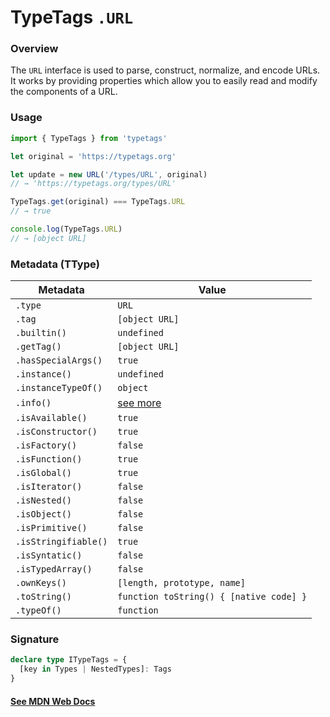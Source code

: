 # TypeTags `.URL`

### Overview

The `URL` interface is used to parse, construct, normalize, and encode URLs. It works by providing properties which allow you to easily read and modify the components of a URL.

### Usage

```js
import { TypeTags } from 'typetags'

let original = 'https://typetags.org'

let update = new URL('/types/URL', original)
// → 'https://typetags.org/types/URL'

TypeTags.get(original) === TypeTags.URL
// → true

console.log(TypeTags.URL)
// → [object URL]
```

### Metadata (TType)

| Metadata             | Value                                   |
| -------------------- | --------------------------------------- |
| `.type`              | `URL`                                   |
| `.tag`               | `[object URL]`                          |
| `.builtin()`         | `undefined`                             |
| `.getTag()`          | `[object URL]`                          |
| `.hasSpecialArgs()`  | `true`                                  |
| `.instance()`        | `undefined`                             |
| `.instanceTypeOf()`  | `object`                                |
| `.info()`            | [see more]()                            |
| `.isAvailable()`     | `true`                                  |
| `.isConstructor()`   | `true`                                  |
| `.isFactory()`       | `false`                                 |
| `.isFunction()`      | `true`                                  |
| `.isGlobal()`        | `true`                                  |
| `.isIterator()`      | `false`                                 |
| `.isNested()`        | `false`                                 |
| `.isObject()`        | `false`                                 |
| `.isPrimitive()`     | `false`                                 |
| `.isStringifiable()` | `true`                                  |
| `.isSyntatic()`      | `false`                                 |
| `.isTypedArray()`    | `false`                                 |
| `.ownKeys()`         | `[length, prototype, name]`             |
| `.toString()`        | `function toString() { [native code] }` |
| `.typeOf()`          | `function`                              |

### Signature

```ts
declare type ITypeTags = {
  [key in Types | NestedTypes]: Tags
}
```

#### [See MDN Web Docs](https://developer.mozilla.org/en-US/docs/Web/API/URL)
